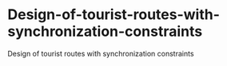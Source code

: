 # Design-of-tourist-routes-with-synchronization-constraints
Design of tourist routes with synchronization constraints
